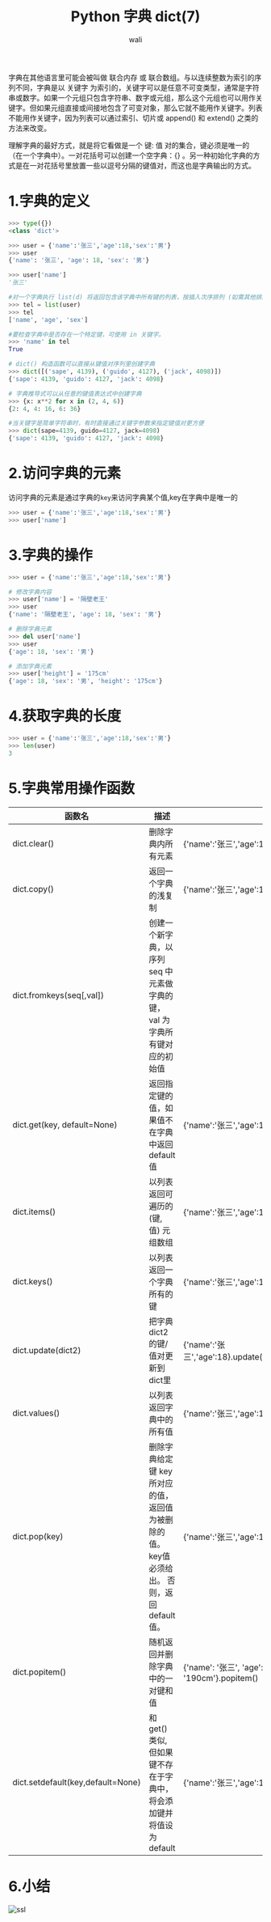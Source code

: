 ﻿---
layout: post
title: Python 字典 dict(7)  #标题
tagline: python3.7 入门教程
category: python      #分类
author: wali    #作者
tag: Python     #标签
ghurl:        #github url
ghurl_zip:   #github zip下载
comments: true

post_nav: ["1.字典的定义","2.访问字典的元素","3.字典的操作","4.获取字典的长度","5.字典常用操作函数"]
group_tag: python3.7 入门教程
---

字典在其他语言里可能会被叫做 联合内存 或 联合数组。与以连续整数为索引的序列不同，字典是以 关键字 为索引的，关键字可以是任意不可变类型，通常是字符串或数字。如果一个元组只包含字符串、数字或元组，那么这个元组也可以用作关键字。但如果元组直接或间接地包含了可变对象，那么它就不能用作关键字。列表不能用作关键字，因为列表可以通过索引、切片或 append() 和 extend() 之类的方法来改变。

理解字典的最好方式，就是将它看做是一个 键: 值 对的集合，键必须是唯一的（在一个字典中）。一对花括号可以创建一个空字典：{} 。另一种初始化字典的方式是在一对花括号里放置一些以逗号分隔的键值对，而这也是字典输出的方式。

# 1.字典的定义

```python
>>> type({})
<class 'dict'>

>>> user = {'name':'张三','age':18,'sex':'男'}
>>> user 
{'name': '张三', 'age': 18, 'sex': '男'}

>>> user['name']
'张三'

#对一个字典执行 list(d) 将返回包含该字典中所有键的列表，按插入次序排列 (如需其他排序，则要使用 sorted(d))
>>> tel = list(user)
>>> tel
['name', 'age', 'sex']

#要检查字典中是否存在一个特定键，可使用 in 关键字。
>>> 'name' in tel
True

# dict() 构造函数可以直接从键值对序列里创建字典
>>> dict([('sape', 4139), ('guido', 4127), ('jack', 4098)])
{'sape': 4139, 'guido': 4127, 'jack': 4098}

# 字典推导式可以从任意的键值表达式中创建字典
>>> {x: x**2 for x in (2, 4, 6)}
{2: 4, 4: 16, 6: 36}

#当关键字是简单字符串时，有时直接通过关键字参数来指定键值对更方便
>>> dict(sape=4139, guido=4127, jack=4098)
{'sape': 4139, 'guido': 4127, 'jack': 4098}
```

# 2.访问字典的元素

访问字典的元素是通过字典的`key`来访问字典某个值,key在字典中是唯一的

```python
>>> user = {'name':'张三','age':18,'sex':'男'}
>>> user['name']
```

# 3.字典的操作

```python
>>> user = {'name':'张三','age':18,'sex':'男'}

# 修改字典内容
>>> user['name'] = '隔壁老王'
>>> user
{'name': '隔壁老王', 'age': 18, 'sex': '男'}

# 删除字典元素
>>> del user['name']
>>> user
{'age': 18, 'sex': '男'}

# 添加字典元素
>>> user['height'] = '175cm'
{'age': 18, 'sex': '男', 'height': '175cm'}

```

# 4.获取字典的长度

```python
>>> user = {'name':'张三','age':18,'sex':'男'}
>>> len(user)
3
```

# 5.字典常用操作函数


函数名|描述|示例|结果|
-|-|-|-|
dict.clear()|删除字典内所有元素|{'name':'张三','age':18}.clear()|{}|
dict.copy()|返回一个字典的浅复制|{'name':'张三','age':18}.copy()|{'name':'张三','age':18}.copy()|
dict.fromkeys(seq[,val])|创建一个新字典，以序列 seq 中元素做字典的键，val 为字典所有键对应的初始值|||
dict.get(key, default=None)|返回指定键的值，如果值不在字典中返回default值|{'name':'张三','age':18}.get('age')|18|
dict.items()|以列表返回可遍历的(键, 值) 元组数组|{'name':'张三','age':18}.items()|dict_items([('name', '张三'), ('age', 18)])|
dict.keys()|以列表返回一个字典所有的键|{'name':'张三','age':18}.keys()|dict_keys(['name', 'age'])|
dict.update(dict2)|把字典dict2的键/值对更新到dict里|{'name':'张三','age':18}.update({'sex':'男','height':'190cm'})|{'name': '张三', 'age': 18, 'sex': '男', 'height': '190cm'}|
dict.values()|以列表返回字典中的所有值|{'name':'张三','age':18}.values()|dict_values(['张三', 18])|
dict.pop(key)|删除字典给定键 key 所对应的值，返回值为被删除的值。key值必须给出。 否则，返回default值。|{'name':'张三','age':18}.pop()|'张三'|
dict.popitem()|随机返回并删除字典中的一对键和值|{'name': '张三', 'age': 18, 'sex': '男', 'height': '190cm'}.popitem()|('height', '190cm')|
dict.setdefault(key,default=None)|和get()类似, 但如果键不存在于字典中，将会添加键并将值设为default|{'name':'张三','age':18}.setdefault('cc')|{'name':'张三','age':18},'cc':None}|


# 6.小结

![ssl](http://walidream.com:9999/blogImage/python/python_2.png)



